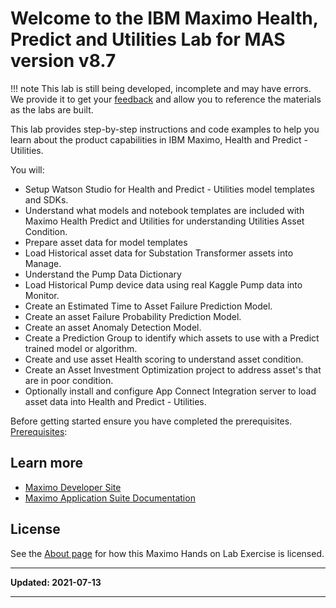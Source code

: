 # Welcome to the IBM Maximo Health, Predict and Utilities Lab for MAS version v8.7

!!! note
    This lab is still being developed, incomplete and may have errors.  We provide it to get your [feedback](https://github.com/IBM/monitor-hands-on-lab/issues/new) and allow you to reference the materials as the labs are built.

This lab provides step-by-step instructions and code examples to help you learn about the product capabilities in IBM Maximo, Health and Predict - Utilities.  

You will:

- Setup Watson Studio for Health and Predict - Utilities model templates and SDKs. 
- Understand what models and notebook templates are included with Maximo Health Predict and Utilities for understanding Utilities Asset Condition. 
- Prepare asset data for model templates
- Load Historical asset data for Substation Transformer assets into Manage.
- Understand the Pump Data Dictionary
- Load Historical Pump device data using real Kaggle Pump data into Monitor.
- Create an Estimated Time to Asset Failure Prediction Model.
- Create an asset Failure Probability Prediction Model.
- Create an asset Anomaly Detection Model.
- Create a Prediction Group to identify which assets to use with a Predict trained model or algorithm.
- Create and use asset Health scoring to understand asset condition.
- Create an Asset Investment Optimization project to address asset's that are in poor condition.
- Optionally install and configure App Connect Integration server to load asset data into Health and Predict - Utilities. 

Before getting started ensure you have completed the prerequisites. [Prerequisites](prereqs.md):

## Learn more

- [Maximo Developer Site](https://developer.ibm.com/components/maximo/)
- [Maximo Application Suite Documentation](https://www.ibm.com/docs/en/mas)

## License

See the [About page](about.md) for how this Maximo Hands on Lab Exercise is licensed.

---

**Updated: 2021-07-13**

---